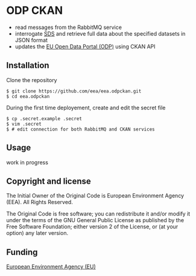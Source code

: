 # ODP CKAN

- read messages from the RabbitMQ service
- interrogate [SDS](http://semantic.eea.europa.eu) and retrieve full data about the specified datasets in JSON format
- updates the [EU Open Data Portal (ODP)](https://open-data.europa.eu/en/data/publisher/eea) using CKAN API

## Installation

Clone the repository

    $ git clone https://github.com/eea/eea.odpckan.git
    $ cd eea.odpckan

During the first time deployement, create and edit the secret file

    $ cp .secret.example .secret
    $ vim .secret
    $ # edit connection for both RabbitMQ and CKAN services


## Usage

work in progress

## Copyright and license

The Initial Owner of the Original Code is European Environment Agency (EEA).
All Rights Reserved.

The Original Code is free software;
you can redistribute it and/or modify it under the terms of the GNU
General Public License as published by the Free Software Foundation;
either version 2 of the License, or (at your option) any later
version.

## Funding

[European Environment Agency (EU)](http://eea.europa.eu)
